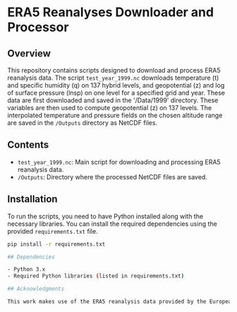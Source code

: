 # ERA5 Reanalyses Downloader and Processor

## Overview

This repository contains scripts designed to download and process ERA5 reanalysis data. The script `test_year_1999.nc` downloads temperature (t) and specific humidity (q) on 137 hybrid levels, and geopotential (z) and log of surface pressure (lnsp) on one level for a specified grid and year. These data are first downloaded and saved in the '/Data/1999' directory. These variables are then used to compute geopotential (z) on 137 levels. The interpolated temperature and pressure fields on the chosen altitude range are saved in the `/Outputs` directory as NetCDF files.

## Contents

- `test_year_1999.nc`: Main script for downloading and processing ERA5 reanalysis data.
- `/Outputs`: Directory where the processed NetCDF files are saved.

## Installation

To run the scripts, you need to have Python installed along with the necessary libraries. You can install the required dependencies using the provided `requirements.txt` file.

```bash
pip install -r requirements.txt

## Dependencies

- Python 3.x
- Required Python libraries (listed in requirements.txt)

## Acknowledgments

This work makes use of the ERA5 reanalysis data provided by the European Centre for Medium-Range Weather Forecasts (ECMWF).